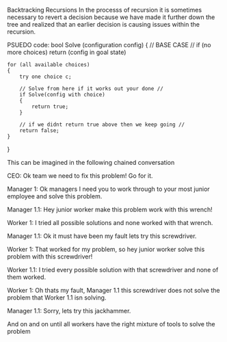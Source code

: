﻿Backtracking Recursions 
In the processs of recursion it is sometimes necessary to revert a decision because 
we have made it further down the tree and realized that an earlier decision is causing
issues within the recursion.

PSUEDO code:
bool Solve (configuration config)
{ 
	// BASE CASE //
	if (no more choices) 
		return (config in goal state)

	for (all available choices)
	{
		try one choice c;

		// Solve from here if it works out your done //
		if Solve(config with choice)
		{
			return true;
		}

		// if we didnt return true above then we keep going //
		return false;
	}
}

This can be imagined in the following chained conversation

CEO: Ok team we need to fix this problem! Go for it.

Manager 1: Ok managers I need you to work through to your most junior 
			employee and solve this problem.

Manager 1.1: Hey junior worker make this problem work with this wrench!

Worker 1: I tried all possible solutions and none worked with that wrench.

Manager 1.1: Ok it must have been my fault lets try this screwdriver.

Worker 1: That worked for my problem, so hey junior worker solve this problem
		with this screwdriver!

Worker 1.1: I tried every possible solution with that screwdriver and none of
		them worked.

Worker 1: Oh thats my fault, Manager 1.1 this screwdriver does not solve the 
		problem that Worker 1.1 isn solving.

Manager 1.1: Sorry, lets try this jackhammer.

And on and on until all workers have the right mixture of tools to solve the problem

